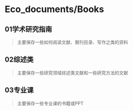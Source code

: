 # Eco_documents/Books

## 01学术研究指南
> 主要保存一些如何阅读文献、期刊目录、写作之类的资料
## 02综述类
> 主要保存一些研究领域综述类文献和一些研究方法的文献
## 03专业课
> 主要保存一些专业课的书籍或PPT 
